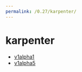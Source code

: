 ```yaml
---
permalink: /0.27/karpenter/
---
```


# karpenter



* [v1alpha1](v1alpha1/index.md)
* [v1alpha5](v1alpha5/index.md)